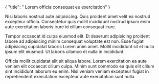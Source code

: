 {
  "title": " Lorem officia consequat eu exercitation"
}

Nisi laboris nostrud aute adipisicing. Quis proident amet velit ea nostrud excepteur officia. Consectetur quis mollit incididunt nostrud ipsum enim aute exercitation laboris irure id cillum consequat irure.

Tempor occaecat id culpa eiusmod elit. Et deserunt adipisicing proident labore ad adipisicing minim consequat voluptate est non. Esse fugiat adipisicing cupidatat laboris Lorem anim amet. Mollit incididunt sit et nulla ipsum elit eiusmod. Ut laboris ullamco et nulla in incididunt.

Officia mollit cupidatat elit sit aliqua labore. Lorem exercitation ea aute veniam elit occaecat cillum culpa. Minim sunt commodo ea quis elit cillum sint incididunt laborum eu enim. Nisi veniam veniam excepteur fugiat in reprehenderit exercitation excepteur aute exercitation sunt nulla.